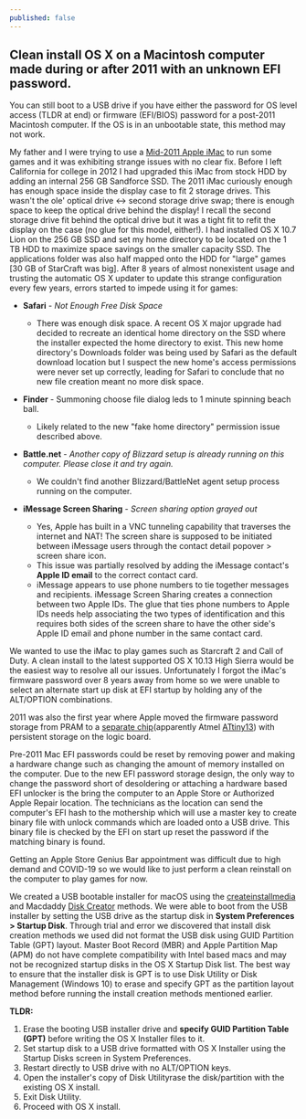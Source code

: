 ```yaml
---
published: false
---
```

## Clean install OS X on a Macintosh computer made during or after 2011 with an unknown EFI password.

You can still boot to a USB drive if you have either the password for OS level access (TLDR at end) or firmware (EFI/BIOS) password for a post-2011 Macintosh computer. If the OS is in an unbootable state, this method may not work. 

My father and I were trying to use a [Mid-2011 Apple iMac](https://everymac.com/systems/apple/imac/specs/imac-core-i7-2.8-21-inch-aluminum-mid-2011-thunderbolt-specs.html) to run some games and it was exhibiting strange issues with no clear fix. Before I left California for college in 2012 I had upgraded this iMac from stock HDD by adding an internal 256 GB Sandforce SSD. The 2011 iMac curiously enough has enough space inside the display case to fit 2 storage drives. This wasn't the ole' optical drive <-> second storage drive swap; there is enough space to keep the optical drive behind the display! I recall the second storage drive fit behind the optical drive but it was a tight fit to refit the display on the case (no glue for this model, either!). I had installed OS X 10.7 Lion on the 256 GB SSD and set my home directory to be located on the 1 TB HDD to maximize space savings on the smaller capacity SSD. The applications folder was also half mapped onto the HDD for "large" games [30 GB of StarCraft was big]. After 8 years of almost nonexistent usage and trusting the automatic OS X updater to update this strange configuration every few years, errors started to impede using it for games:

- **Safari** - *Not Enough Free Disk Space*
  - There was enough disk space. A recent OS X major upgrade had decided to recreate an identical home directory on the SSD where the installer expected the home directory to exist. This new home directory's Downloads folder was being used by Safari as the default download location but I suspect the new home's access permissions were never set up correctly, leading for Safari to conclude that no new file creation meant no more disk space. 

- **Finder** - Summoning choose file dialog leds to 1 minute spinning beach ball.
  - Likely related to the new "fake home directory" permission issue described above. 
  
- **Battle.net** - *Another copy of Blizzard setup is already running on this computer. Please close it and try again.*
  - We couldn't find another Blizzard/BattleNet agent setup process running on the computer. 
  
- **iMessage Screen Sharing** - *Screen sharing option grayed out*
  - Yes, Apple has built in a VNC tunneling capability that traverses the internet and NAT! The screen share is supposed to be initiated between iMessage users through the contact detail popover > screen share icon.
  - This issue was partially resolved by adding the iMessage contact's **Apple ID email** to the correct contact card. 
  - iMessage appears to use phone numbers to tie together messages and recipients. iMessage Screen Sharing creates a connection between two Apple IDs. The glue that ties phone numbers to Apple IDs needs help associating the two types of identification and this requires both sides of the screen share to have the other side's Apple ID email and phone number in the same contact card.
  
We wanted to use the iMac to play games such as Starcraft 2 and Call of Duty. A clean install to the latest supported OS X 10.13 High Sierra would be the easiest way to resolve all our issues. Unfortunately I forgot the iMac's firmware password over 8 years away from home so we were unable to select an alternate start up disk at EFI startup by holding any of the ALT/OPTION combinations. 

2011 was also the first year where Apple moved the firmware password storage from PRAM to a [separate chip](https://www.cnet.com/news/efi-firmware-protection-locks-down-newer-macs/)(apparently Atmel [ATtiny13](http://ww1.microchip.com/downloads/en/DeviceDoc/2535S.pdf)) with persistent storage on the logic board. 

Pre-2011 Mac EFI passwords could be reset by removing power and making a hardware change such as changing the amount of memory installed on the computer. Due to the new EFI password storage design, the only way to change the password short of desoldering or attaching a hardware based EFI unlocker is the bring the computer to an Apple Store or Authorized Apple Repair location. The technicians as the location can send the computer's EFI hash to the mothership which will use a master key to create binary file with unlock commands which are loaded onto a USB drive. This binary file is checked by the EFI on start up reset the password if the matching binary is found.

Getting an Apple Store Genius Bar appointment was difficult due to high demand and COVID-19 so we would like to just perform a clean reinstall on the computer to play games for now. 

We created a USB bootable installer for macOS using the [createinstallmedia](https://support.apple.com/en-us/HT201372) and Macdaddy [Disk Creator](https://macdaddy.io/install-disk-creator/) methods. We were able to boot from the USB installer by setting the USB drive as the startup disk in **System Preferences > Startup Disk**. Through trial and error we discovered that install disk creation methods we used did not format the USB disk using GUID Partition Table (GPT) layout. Master Boot Record (MBR) and Apple Partition Map (APM) do not have complete compatibility with Intel based macs and may not be recognized startup disks in the OS X Startup Disk list. The best way to ensure that the installer disk is GPT is to use Disk Utility or Disk Management (Windows 10) to erase and specify GPT as the partition layout method before running the install creation methods mentioned earlier.



**TLDR:** 
1. Erase the booting USB installer drive and **specify GUID Partition Table (GPT)** before writing the OS X Installer files to it. 
2. Set startup disk to a USB drive formatted with OS X Installer using the Startup Disks screen in System Preferences. 
3. Restart directly to USB drive with no ALT/OPTION keys. 
4. Open the installer's copy of Disk Utilityrase the disk/partition with the existing OS X install. 
5. Exit Disk Utility. 
6. Proceed with OS X install. 